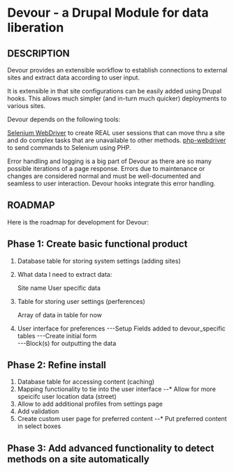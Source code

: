 Devour - a Drupal Module for data liberation
============================================

##  DESCRIPTION
Devour provides an extensible workflow to establish connections to external sites and extract data according to user input. 

It is extensible in that site configurations can be easily added using Drupal hooks. This allows much simpler (and in-turn much quicker) deployments to various sites. 

Devour depends on the following tools:

[Selenium WebDriver](http://docs.seleniumhq.org) to create REAL user sessions that can move thru a site and do complex tasks that are unavailable to other methods. 
[php-webdriver](https://github.com/php-webdriver) to send commands to Selenium using PHP.

Error handling and logging is a big part of Devour as there are so many possible iterations of a page response. Errors due to maintenance or changes are considered normal and must be well-documented and seamless to user interaction. Devour hooks integrate this error handling.



## ROADMAP

Here is the roadmap for development for Devour:

## Phase 1: Create basic functional product
1. Database table for storing system settings (adding sites)
2. What data I need to extract data:
           
	Site name
	User specific data
3. Table for storing user settings (perferences)

	Array of data in table for now
4. User interface for preferences
---Setup Fields added to devour_specific tables
---Create initial form												
---Block(s) for outputting the data
		
## Phase 2: Refine install
1. Database table for accessing content (caching)
2. Mapping functionality to tie into the user interface
   --* Allow for more speicifc user location data (street)
3. Allow to add additional profiles from settings page
4. Add validation
5. Create custom user page for preferred content
	--* Put preferred content in select boxes
		 	
## Phase 3: Add advanced functionality to detect methods on a site automatically
